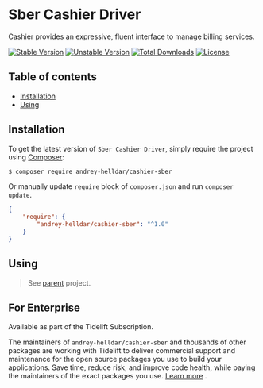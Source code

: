 # Sber Cashier Driver

Cashier provides an expressive, fluent interface to manage billing services.

[![Stable Version][badge_stable]][link_packagist]
[![Unstable Version][badge_unstable]][link_packagist]
[![Total Downloads][badge_downloads]][link_packagist]
[![License][badge_license]][link_license]

## Table of contents

* [Installation](#installation)
* [Using](#using)

## Installation

To get the latest version of `Sber Cashier Driver`, simply require the project using [Composer](https://getcomposer.org):

```bash
$ composer require andrey-helldar/cashier-sber
```

Or manually update `require` block of `composer.json` and run `composer update`.

```json
{
    "require": {
        "andrey-helldar/cashier-sber": "^1.0"
    }
}
```

## Using

> See [parent](https://github.com/andrey-helldar/cashier) project.

## For Enterprise

Available as part of the Tidelift Subscription.

The maintainers of `andrey-helldar/cashier-sber` and thousands of other packages are working with Tidelift to deliver commercial support and maintenance for the open source
packages you use to build your applications. Save time, reduce risk, and improve code health, while paying the maintainers of the exact packages you
use. [Learn more](https://tidelift.com/subscription/pkg/packagist-andrey-helldar-cashier-sber?utm_source=packagist-andrey-helldar-cashier-sber&utm_medium=referral&utm_campaign=enterprise&utm_term=repo)
.

[badge_downloads]:      https://img.shields.io/packagist/dt/helldar/cashier-sber.svg?style=flat-square

[badge_license]:        https://img.shields.io/packagist/l/helldar/cashier-sber.svg?style=flat-square

[badge_stable]:         https://img.shields.io/github/v/release/helldar/cashier-sber?label=stable&style=flat-square

[badge_unstable]:       https://img.shields.io/badge/unstable-dev--main-orange?style=flat-square

[link_license]:         LICENSE

[link_packagist]:       https://packagist.org/packages/helldar/cashier-sber
